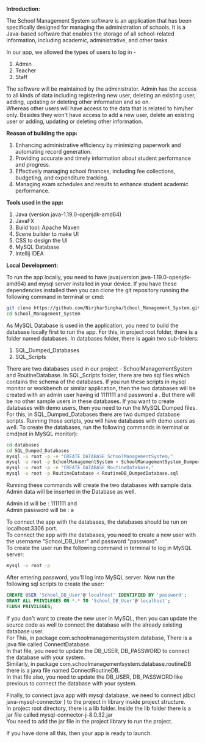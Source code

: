 **Introduction:**

The School Management System software is an application that has been specifically designed for managing the administration of schools. It is a Java-based software that enables the storage of all school-related information, including  academic, administrative, and other tasks.

In our app, we allowed the types of users to log in -
1. Admin
2. Teacher
3. Staff

The software will be maintained by the administrator. Admin has the access to all kinds of data including registering new user, deleting an existing user, adding, updating or deleting other information and so on. <br>
Whereas other users will have access to the data that is related to him/her only. Besides they won't have access to add a new user, delete an existing user or adding, updating or deleting other information.

**Reason of building the app:**

1. Enhancing administrative efficiency by minimizing paperwork and automating record generation.
2. Providing accurate and timely information about student performance and progress.
3. Effectively managing school finances, including fee collections, budgeting, and expenditure tracking.
4. Managing exam schedules and results to enhance student academic performance. 

**Tools used in the app:**

1. Java (version java-1.19.0-openjdk-amd64)
2. JavaFX
3. Build tool: Apache Maven
4. Scene builder to make UI
5. CSS to design the UI
6. MySQL Database
7. Intellij IDEA

**Local Development:**

To run the app locally, you need to have java(version java-1.19.0-openjdk-amd64) and mysql server installed in your device. If you have these dependencies installed then you can clone the git repository running the following command in terminal or cmd:
```bash
git clone https://github.com/NirjharSingha/School_Management_System.git
cd School_Management_System
```
As MySQL Database is used in the application, you need to build the database locally first to run the app. For this, in project root folder, there is a folder named databases. In databases folder, there is again two sub-folders:
1. SQL_Dumped_Databases
2. SQL_Scripts

There are two databases used in our project - SchoolManagementSystem and RoutineDatabase.
In SQL_Scripts folder, there are two sql files which contains the schema of the databases. If you run these scripts in mysql monitor or workbench or similar application, then the two databases will be created with an admin user having id 1111111 and password a . But there will be no other sample users in these databases.
If you want to create databases with demo users, then you need to run the MySQL Dumped files. For this, in SQL_Dumped_Databases there are two dumped database scripts. Running those scripts, you will have databases with demo users as well.
To create the databases, run the following commands in terminal or cmd(not in MySQL monitor):
```bash
cd databases
cd SQL_Dumped_Databases
mysql -u root -p -e "CREATE DATABASE SchoolManagementSystem;"
mysql -u root -p SchoolManagementSystem < SchoolManagementSystem_DumpedDatabase.sql
mysql -u root -p -e "CREATE DATABASE RoutineDatabase;"
mysql -u root -p RoutineDatabase < RoutineDB_DumpedDatabase.sql
```
Running these commands will create the two databases with sample data.<br>
Admin data will be inserted in the Database as well.

Admin id will be : 1111111 and <br>
Admin password will be : a

To connect the app with the databases, the databases should be run on localhost:3306 port.<br>
To connect the app with the databases, you need to create a new user with the username "School_DB_User" and password "password". <br>
To create the user run the following command in terminal to log in MySQL server:
```bash
mysql -u root -p
```

After entering password, you'll log into MySQL server. Now run the following sql scripts to create the user:
```sql
CREATE USER 'School_DB_User'@'localhost' IDENTIFIED BY 'password';
GRANT ALL PRIVILEGES ON *.* TO 'School_DB_User'@'localhost';
FLUSH PRIVILEGES;
```
If you don't want to create the new user in MySQL, then you can update the source code as well to connect the database with the already existing database user.<br>
For This, in package com.schoolmanagementsystem.database, There is a java file called ConnectDatabase.<br>
In that file, you need to update the DB_USER, DB_PASSWORD to connect the database with your system.<br>
Similarly, in package com.schoolmanagementsystem.database.routineDB there is a java file named ConnectRoutineDB.<br>
In that file also, you need to update the DB_USER, DB_PASSWORD like previous to connect the database with your system.<br>

Finally, to connect java app with mysql database, we need to connect jdbc( java-mysql-connector ) to the project in library inside project structure.<br>
In project root directory, there is a lib folder. Inside the lib folder there is a jar file called mysql-connector-j-8.0.32.jar<br>
You need to add the jar file in the project library to run the project.

If you have done all this, then your app is ready to launch.